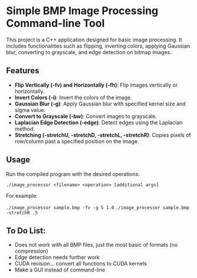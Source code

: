 # Simple BMP Image Processing Command-line Tool

This project is a C++ application designed for basic image processing. It includes functionalities such as flipping, inverting colors, applying Gaussian blur, converting to grayscale, and edge detection on bitmap images.

## Features

- **Flip Vertically (-fv) and Horizontally (-fh)**: Flip images vertically or horizontally.
- **Invert Colors (-i)**: Invert the colors of the image.
- **Gaussian Blur (-g)**: Apply Gaussian blur with specified kernel size and sigma value.
- **Convert to Grayscale (-bw)**: Convert images to grayscale.
- **Laplacian Edge Detection (-edge)**: Detect edges using the Laplacian method.
- **Stretching (-stretchU, -stretchD, -stretchL, -stretchR)**: Copies pixels of row/column past a specified position on the image.

## Usage

Run the compiled program with the desired operations:

```./image_processor <filename> <operation> [additional args]```

For example:

```./image_processor sample.bmp -fv -g 5 1.0```
```./image_processor sample.bmp -stretchR .5```

## To Do List:

- Does not work with all BMP files, just the most basic of formats (no compression)
- Edge detection needs further work
- CUDA revision... convert all functions to CUDA kernels
- Make a GUI instead of command-line
